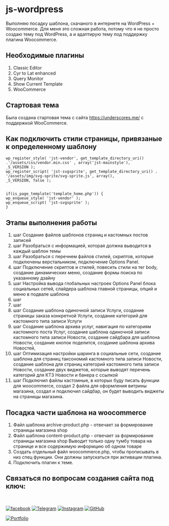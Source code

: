 # js-wordpress

Выполняю посадку шаблона, скачаного в интернете на WordPress + Woocommerce. Для меня это сложная работа, потому что я не просто создаю тему под WordPress, а и адаптирую тему под поддержку плагина Woocommerce.

## Необходимые плагины

1. Classic Editor
2. Cyr to Lat enhanced
3. Query Monitor
4. Show Current Template
5. WooCommerce

## Стартовая тема

Была создана стартовая тема с сайта https://underscores.me/ c поддержкой WooCommerce. 

## Как подключить стили страницы, привязаные к определенному шаблону 

```
wp_register_style( 'jst-vendor', get_template_directory_uri() .'/assets/css/vendor.min.css' , array('jst-mainstyle'),
_S_VERSION );
wp_register_script( 'jst-svgsprite', get_template_directory_uri() . '/assets/img/svg-sprite/svg-sprite.js', array(),
_S_VERSION, false );


if(is_page_template('template_home.php')) {
wp_enqueue_style( 'jst-vendor' );
wp_enqueue_script( 'jst-svgsprite' );
}
```

## Этапы выполнения работы

1. шаг Создание файлов шаблонов страниц и кастомных постов записей
2. шаг Разобраться с информацией, которая должна выводится в каждый шаблон темы
3. шаг Разобраться с перечнем файлов стилей, скриптов, которые подключены верстальником, подключение Options Panel.
4. шаг Подключение скриптов и стилей, повесить стили на тег body, создание динамических меню, создание формы поиска по указанному дзайну  
5. шаг Настройка вывода глобальных настроек Options Panel блока социальных сетей, слайдера шаблона главной страницы, опций и меню в подвале шаблона 
6. шаг
7. шаг
8. шаг Создание шаблона одиночной записи Услуги, создание страницы заказа конкретной Услуги, создание категорий для кастомного типа записи Услуги
9. шаг Создание шаблона архива услуг, навигация по категориям кастомного поста Услуг, создание шаблона одиночной записи кастомного типа записи Новости, создание сайдбара для шаблона Новости, создание кнопок поделится, создание шаблона архива Новостей,  
10. шаг Оптимизация настройки шаринга в социальные сети, создание шаблона для страниц таксономий кастомного типа записи Новости, создание шаблона для страниц категорий кастомного типа записи Новости, создание двух виджетов, которые выводят перечень категорий для КТЗ Новости и банера с ссылкой
17. шаг Подключил файлы кастомные, в которых буду писать функции для woocommerce, создал 2 файла для оформления витрины магазина, создал и подключил сайдбар, он будет выводить виджеты на страницы магазина. 
   
## Посадка части шаблона на woocommerce

1. Файл шаблона archive-product.php - отвечает за формирование страницы магазина shop
2. Файл шаблона content-product.php - отвечает за формирование страницы магазина shop Выводит только одну тумбу товара на странице и все содержимую информцию об одном товаре
2. Создать отдельный файл woocommerce.php, чтобы прописывать в низ спец функции. Они должны запускаться при активации плагина. 
3. Подключить плагин к теме.






## Связаться по вопросам создания сайта под ключ:
<br>

[![facebook](https://img.shields.io/badge/-Facebook-1877F2?style=for-the-badge&logo=Figma&logoColor=eeffff)](https://www.facebook.com/frontendercode)
[![Telegram](https://img.shields.io/badge/-Telegram-26A5E4?style=for-the-badge&logo=Telegram&logoColor=eeffff)](https://t.me/frontendcoder)
[![Instagram](https://img.shields.io/badge/-Instagram-E4405F?style=for-the-badge&logo=Instagram&logoColor=eeffff)](https://www.instagram.com/frontendercode/?hl=ru)
[![GitHub](https://img.shields.io/badge/-GitHub-181717?style=for-the-badge&logo=GitHub&logoColor=eeffff)](https://github.com/frontend-coder)



[![Portfolio](https://img.shields.io/badge/-Портфолио-181717?style=for-the-badge&logo=Internet-Archive&logoColor=eeffff)](https://frontend-coder.github.io)

